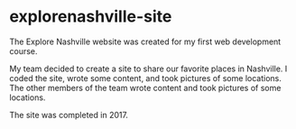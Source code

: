 # explorenashville-site
The Explore Nashville website was created for my first web development course. 

My team decided to create a site to share our favorite places in Nashville. I coded the site, wrote some content, and took pictures of some locations. The other members of the team wrote content and took pictures of some locations. 

The site was completed in 2017. 
